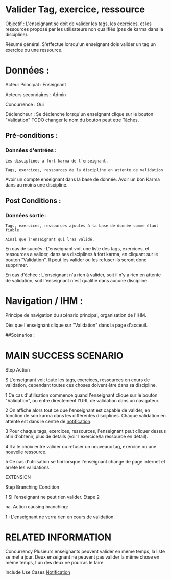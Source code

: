 # Valider Tag, exercice, ressource


Objectif :  L'enseignant se doit de valider les tags, les exercices, et les ressources proposé par les utilisateurs non qualifiés (pas de karma dans la discipline).

Résumé général: S'effectue lorsqu'un enseignant dois valider un tag un exercice ou une ressource.

# Données :

Acteur Principal : Enseignant

Acteurs secondaires : Admin

Concurrence : Oui

Déclencheur : Se déclenche lorsqu'un enseignant clique sur le bouton "Validation" TODO changer le nom du bouton peut etre Tâches.

## Pré-conditions :

### Données d'entrées :

	Les disciplines a fort karma de l'enseignant.
	
	Tags, exercices, ressources de la discipline en attente de validation

Avoir un compte enseignant dans la base de donnée.
Avoir un bon Karma dans au moins une discipline.

## Post Conditions :

### Données sortie :

	Tags, exercices, ressources ajoutés à la base de donnée comme étant fiable.

	Ainsi que l'enseignant qui l'as validé.

En cas de succès : L'enseignant voit une liste des tags, exercices, et ressources a valider, dans ses disciplines à fort karma, en cliquant sur le bouton "Validation". Il peut les valider ou les refuser ils seront donc supprimer.

En cas d'échec : L'enseignant n'a rien à valider, soit il n'y a rien en attente de validation, soit l'enseignant n'est qualifié dans aucune discipline.

# Navigation / IHM  :

Principe de navigation du scénario principal, organisation de l'IHM.

Dès que l'enseignant clique sur "Validation" dans la page d'acceuil.

##Scénarios :

# MAIN SUCCESS SCENARIO

Step    Action

S    L'enseignant voit toute les tags, exercices, ressources en cours de validation, cependant toutes ces choses doivent être dans sa discipline.

1    Ce cas d'utilisation commence quand l'enseignant clique sur le bouton "Validation", ou entre directement l'URL de validation dans un navigateur.

2    On affiche alors tout ce que l'enseignant est capable de valider, en fonction de son karma dans les différentes disciplines. Chaque validation en attente est dans le centre de [notification](/notification.md).

3    Pour chaque tags, exercices, ressources, l'enseignant peut cliquer dessus afin d'obtenir, plus de details (voir l'exercice/la ressource en détail).

4	 Il a le choix entre valider ou refuser un nouveaux tag, exercice ou une nouvelle ressource.

5    Ce cas d'utilisation se fini lorsque l'enseignant change de page internet et arrète les validations.

EXTENSION 

Step    Branching Condition

1	 Si l'enseignant ne peut rien valider. Etape 2

na.  Action causing branching:

1 : L'enseignant ne verra rien en cours de validation.


# RELATED INFORMATION

Concurrency    Plusieurs enseignants peuvent valider en même temps, la liste se met a jour. Deux enseignant ne peuvent pas valider la même chose en même temps, l'un des deux ne pourras le faire.

Include Use Cases    [Notification](/notification.md)
 
<!---
Author : Jordan
Validator : 
-->
